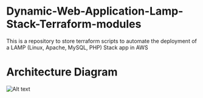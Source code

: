 # Dynamic-Web-Application-Lamp-Stack-Terraform-modules

This is a repository to store terraform scripts to automate the deployment of a LAMP (Linux, Apache, MySQL, PHP) Stack app in AWS


# Architecture Diagram


![Alt text](/Diagram_Architecture_LAMP_Stack_on_EC2.png)
